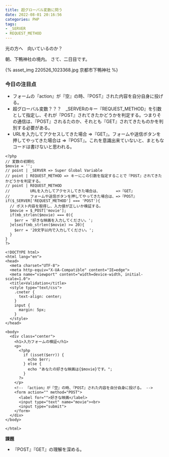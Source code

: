 ```yaml
---
title: 超グローバル変数に問う
date: 2022-08-01 20:16:56
categories: PHP
tags: 
- _SERVER
- REQUEST_METHOD
---
```


光の方へ　向いているのか？

朝、下鴨神社の境内。
さて、二日目です。

{% asset_img 220526_1023368.jpg 京都市下鴨神社 %}

### 今日の注目点

* フォームの『action』が『空』の時、『POST』された内容を自分自身に投げる。
* 超グローバル変数？？？　_SERVERのキー『REQUEST_METHOD』を引数として指定し、それが『POST』されてきたかどうかを判定する。つまりその通信は、『POST』されるたのか、それとも『GET』されてきたものかを判別する必要がある。
* URLを入力してアクセスしてきた場合 =>『GET』。フォームや送信ボタンを押してやってきた場合は =>『POST』。これを意識出来ていないと、まともなコードは書けないと思われる。

```
<?php
// 変数の初期化
$movie = '';
// point | _SERVER => Super Global Variable
// point | REQUEST_METHOD => キーにこの引数を指定することで『POST』されてきたかどうかを判定する。
// point | REQUEST_METHOD
//         URLを入力してアクセスしてきた場合は、       =>『GET』
//         フォームや送信ボタンを押してやってきた場合は、=>『POST』
if($_SERVER['REQUEST_METHOD'] === 'POST'){
  // ポスト内容を取得し、入力値が正しいか検証する。
  $movie = $_POST['movie'];
  if(mb_strlen($movie) === 0){
    $err = '好きな映画を入力してください。';
  }elseif(mb_strlen($movie) >= 20){
    $err = '20文字以内で入力してください。';
  }
}
?>

<!DOCTYPE html>
<html lang="en">
<head>
  <meta charset="UTF-8">
  <meta http-equiv="X-UA-Compatible" content="IE=edge">
  <meta name="viewport" content="width=device-width, initial-scale=1.0">
  <title>Validation</title>
  <style type="text/css">
    .cneter {
      text-align: center;
    }
    input {
      margin: 5px;
    }
  </style>
</head>

<body>
  <div class="center">
    <h1>入力フォームの検証</h1>
    <p>
      <?php
        if (isset($err)) {
          echo $err;
        } else {
          echo "あなたの好きな映画は{$movie}です。";
        }
      ?>
    </p>
    <!-- 『action』が『空』の時、『POST』された内容を自分自身に投げる。 -->
    <form action="" method="POST">
      <label for="">好きな映画</label>
      <input type="text" name="movie"><br>
      <input type="submit">
    </form>
  </div>
</body>

</html>
```

**課題**
* 『POST』『GET』の理解を深める。